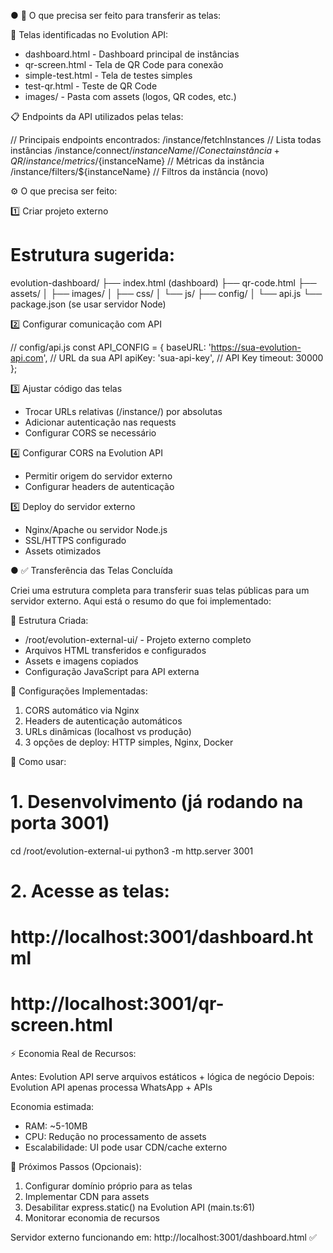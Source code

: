 ● 🎯 O que precisa ser feito para transferir as telas:

  📂 Telas identificadas no Evolution API:

  - dashboard.html - Dashboard principal de instâncias
  - qr-screen.html - Tela de QR Code para conexão
  - simple-test.html - Tela de testes simples
  - test-qr.html - Teste de QR Code
  - images/ - Pasta com assets (logos, QR codes, etc.)

  📋 Endpoints da API utilizados pelas telas:

  // Principais endpoints encontrados:
  /instance/fetchInstances          // Lista todas instâncias
  /instance/connect/${instanceName} // Conecta instância + QR
  /instance/metrics/${instanceName} // Métricas da instância
  /instance/filters/${instanceName} // Filtros da instância (novo)

  ⚙️ O que precisa ser feito:

  1️⃣ Criar projeto externo

  # Estrutura sugerida:
  evolution-dashboard/
  ├── index.html (dashboard)
  ├── qr-code.html
  ├── assets/
  │   ├── images/
  │   ├── css/
  │   └── js/
  ├── config/
  │   └── api.js
  └── package.json (se usar servidor Node)

  2️⃣ Configurar comunicação com API

  // config/api.js
  const API_CONFIG = {
    baseURL: 'https://sua-evolution-api.com', // URL da sua API
    apiKey: 'sua-api-key',                    // API Key
    timeout: 30000
  };

  3️⃣ Ajustar código das telas

  - Trocar URLs relativas (/instance/) por absolutas
  - Adicionar autenticação nas requests
  - Configurar CORS se necessário

  4️⃣ Configurar CORS na Evolution API

  - Permitir origem do servidor externo
  - Configurar headers de autenticação

  5️⃣ Deploy do servidor externo

  - Nginx/Apache ou servidor Node.js
  - SSL/HTTPS configurado
  - Assets otimizados


● ✅ Transferência das Telas Concluída

  Criei uma estrutura completa para transferir suas telas públicas para um servidor externo. Aqui está o resumo do que foi implementado:

  📁 Estrutura Criada:

  - /root/evolution-external-ui/ - Projeto externo completo
  - Arquivos HTML transferidos e configurados
  - Assets e imagens copiados
  - Configuração JavaScript para API externa

  🔧 Configurações Implementadas:

  1. CORS automático via Nginx
  2. Headers de autenticação automáticos
  3. URLs dinâmicas (localhost vs produção)
  4. 3 opções de deploy: HTTP simples, Nginx, Docker

  🚀 Como usar:

  # 1. Desenvolvimento (já rodando na porta 3001)
  cd /root/evolution-external-ui
  python3 -m http.server 3001

  # 2. Acesse as telas:
  # http://localhost:3001/dashboard.html
  # http://localhost:3001/qr-screen.html

  ⚡ Economia Real de Recursos:

  Antes: Evolution API serve arquivos estáticos + lógica de negócio
  Depois: Evolution API apenas processa WhatsApp + APIs

  Economia estimada:
  - RAM: ~5-10MB
  - CPU: Redução no processamento de assets
  - Escalabilidade: UI pode usar CDN/cache externo

  🎯 Próximos Passos (Opcionais):

  1. Configurar domínio próprio para as telas
  2. Implementar CDN para assets
  3. Desabilitar express.static() na Evolution API (main.ts:61)
  4. Monitorar economia de recursos

  Servidor externo funcionando em: http://localhost:3001/dashboard.html ✅